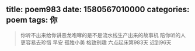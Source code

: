 title: poem983
date: 1580567010000
categories: poem
tags: 你
---
> 你听不出来给你讲恶龙咆哮的是不是流水线生产出来的故事机
陪你听的人更容易去珍惜
早安
孤独小美
格致别趣
六点起床第983天 迟到96天